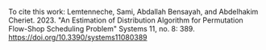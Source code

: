 To cite this work:
Lemtenneche, Sami, Abdallah Bensayah, and Abdelhakim Cheriet. 2023. "An Estimation of Distribution Algorithm for Permutation Flow-Shop Scheduling Problem" Systems 11, no. 8: 389. https://doi.org/10.3390/systems11080389
